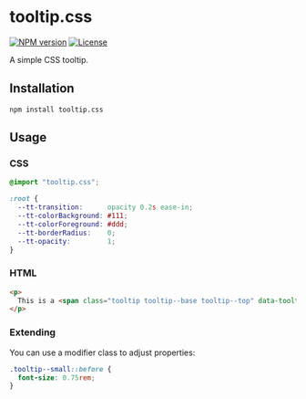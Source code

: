 # tooltip.css

[![NPM version][npm-img]][npm-url]
[![License][license-img]][license-url]

A simple CSS tooltip.

## Installation

```
npm install tooltip.css
```

## Usage

### CSS

``` css
@import "tooltip.css";

:root {
  --tt-transition:      opacity 0.2s ease-in;
  --tt-colorBackground: #111;
  --tt-colorForeground: #ddd;
  --tt-borderRadius:    0;
  --tt-opacity:         1;
}
```

### HTML

``` html
<p>
  This is a <span class="tooltip tooltip--base tooltip--top" data-tooltip="This is a tooltip">sentence</span>.
</p>
```

### Extending

You can use a modifier class to adjust properties:

``` css
.tooltip--small::before {
  font-size: 0.75rem;
}
```

[npm-img]: https://img.shields.io/npm/v/tooltip.css.svg?style=flat-square
[npm-url]: https://npmjs.org/package/tooltip.css
[license-img]: http://img.shields.io/npm/l/tooltip.css.svg?style=flat-square
[license-url]: LICENSE
